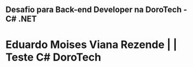 ## Desafio para Back-end Developer na DoroTech - C# .NET

# Eduardo Moises Viana Rezende | | Teste C# DoroTech